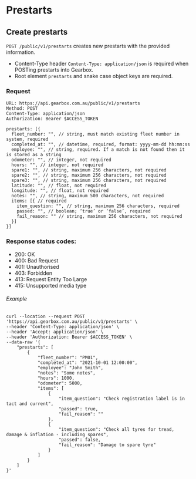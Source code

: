 # Prestarts

## Create prestarts

`POST /public/v1/prestarts` creates new prestarts with the provided information.

+ Content-Type header `Content-Type: application/json` is required when POSTing prestarts into Gearbox.
+ Root element `prestarts` and snake case object keys are required.

### Request
```
URL: https://api.gearbox.com.au/public/v1/prestarts
Method: POST
Content-Type: application/json
Authorization: Bearer $ACCESS_TOKEN

prestarts: [{
  fleet_number: "", // string, must match existing fleet number in system, required
  completed_at: "", // datetime, required, format: yyyy-mm-dd hh:mm:ss
  employee: "", // string, required. If a match is not found then it is stored as a string
  odometer: "", // integer, not required
  hours: "", // integer, not required
  spare1: "", // string, maximum 256 characters, not required
  spare2: "", // string, maximum 256 characters, not required
  spare3: "", // string, maximum 256 characters, not required
  latitude: "", // float, not required
  longitude: "", // float, not required
  notes: "", // string, maximum 500 characters, not required
  items: [{ // required
    item_question: "", // string, maximum 256 characters, required
    passed: "", // boolean; ‘true’ or ‘false’, required
    fail_reason: "" // string, maximum 256 characters, not required
  }]
}]
```

### Response status codes:
 - 200: OK
 - 400: Bad Request
 - 401: Unauthorised
 - 403: Forbidden
 - 413: Request Entity Too Large
 - 415: Unsupported media type

###### Example
```
curl --location --request POST 'https://api.gearbox.com.au/public/v1/prestarts' \
--header 'Content-Type: application/json' \
--header 'Accept: application/json' \
--header 'Authorization: Bearer $ACCESS_TOKEN' \
--data-raw '{
    "prestarts": [
        {
            "fleet_number": "PM01",
            "completed_at": "2021-10-01 12:00:00",
            "employee": "John Smith",
            "notes": "Some notes",
            "hours": 1000,
            "odometer": 5000,
            "items": [
                {
                    "item_question": "Check registration label is in tact and current",
                    "passed": true,
                    "fail_reason": ""
                },
                {
                    "item_question": "Check all tyres for tread, damage & inflation - including spares",
                    "passed": false,
                    "fail_reason": "Damage to spare tyre"
                }
            ]
        }
    ]
}'
```

